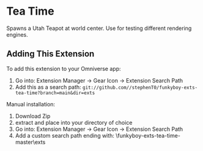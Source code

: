 # Tea Time

Spawns a Utah Teapot at world center. Use for testing different rendering engines.



## Adding This Extension

To add this extension to your Omniverse app:
1. Go into: Extension Manager -> Gear Icon -> Extension Search Path
2. Add this as a search path: `git://github.com//stephenT0/funkyboy-exts-tea-time?branch=main&dir=exts`

Manual installation:
1. Download Zip
2. extract and place into your directory of choice
3. Go into: Extension Manager -> Gear Icon -> Extension Search Path
4. Add a custom search path ending with: \funkyboy-exts-tea-time-master\exts